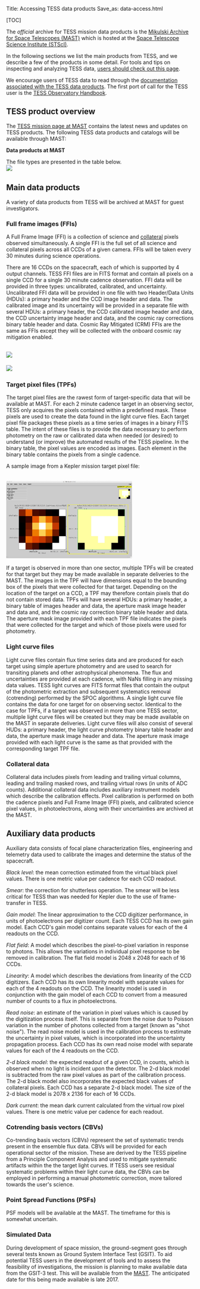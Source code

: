 Title: Accessing TESS data products
Save_as: data-access.html

[TOC]

The *official* archive for TESS mission data products is the
[Mikulski Archive for Space Telescopes (MAST)](https://archive.stsci.edu/tess)
which is hosted at the
[Space Telescope Science Institute (STScI)](http://www.stsci.edu/). 

In the following sections we list the main products from TESS, and we describe a few of the products in some detail.  For tools
and tips on
inspecting and analyzing TESS data, [users should check out this page](software.html).

We encourage users of TESS data to read through the
[documentation associated with the TESS data products](documentation.html). The first port of call for the TESS user is the [TESS Observatory Handbook](docs/TESS_observatory_guide_v1.1.pdf). 




<!-- There is documentation specific to the [TESS data products](https://archive.stsci.edu/kepler/data_products.html). Additional documentation can be found
[here](https://archive.stsci.edu/kepler/documents.html) or can be downloaded directly by following the links
below.

* [Kepler Archive Manual](http://archive.stsci.edu/kepler/manuals/archive_manual.pdf)
* [Kepler Instrument Handbook](data/documentation/KSCI-19033-001.pdf) and [Supplement](data/documentation/KSCI-19033-001_supplement.tar)
* [Kepler Input Catalog (KIC)](http://adsabs.harvard.edu/abs/2011AJ....142..112B)
* [Kepler Data Characteristics Handbook](http://archive.stsci.edu/kepler/manuals/Data_Characteristics.pdf)
* [Kepler Data Processing Handbook](http://archive.stsci.edu/kepler/manuals/KSCI-19081-001_Data_Processing_Handbook.pdf)
* [Kepler Data Release Notes](data-products.html#kepler-data-release-notes) 
<br/>
* [K2 Ecliptic Plane Input Catalog (EPIC)](https://archive.stsci.edu/k2/epic.pdf)
* [K2 Data Release Notes](data-products.html#k2-data-release-notes)
 -->
## TESS product overview

The [TESS mission page at MAST](https://archive.stsci.edu/tess/) contains the latest news and updates
on TESS products. The following TESS data products and catalogs will be available
through MAST:

**Data products at MAST**

<!-- 
* Two-minute cadence target pixel files
* Two-minute cadence light curves
* Data validation time series files
* Full frame images (calibrated and uncertainty files)
* Cotrending basis vectors files
* Simulated Data files
* Artifact removal pixel files
* Background pixel files
* Auxiliary data for calibration
* Collateral data files
* Reverse clock files
* Ancillary engineering files
* Latest SPICE kernels (bsp and tsc binary files)

**Catalogs at MAST**

* TESS Input Catalog (TIC)
* Candidate Target List (CTL)
* Revised stellar parameters of Kepler targets (Q1-Q16)
* Revised stellar parameters of Kepler targets (Q1-Q17)
* Kepler Objects of Interest (KOI)
* Kepler/GALEX cross match catalog
* False positive working group tables
* Observed targets by quarter

 -->
The file types are presented in the table below.
<br/>
<img class="img-responsive" style="min-width:50%;" src="images/data/tess_mast_products.png">
<br/>


<!-- The
[Kepler mission page at NExScI](http://exoplanetarchive.ipac.caltech.edu/docs/KeplerMission.html)
contains the following products and also details the instructions for
requesting a Kepler number for new planets discovered in the
Kepler data:

**Data products at NExScI**

* KOI activity tables
* Threshold-crossing events and data validation tables
* Stellar information for observed Kepler targets
* Ccompleteness and reliability products -->


## Main data products

A variety of data products from TESS will be archived at MAST for guest investigators. 

### Full frame images (FFIs)
A Full Frame Image (FFI) is a collection of science and [collateral](#collateral-data) pixels observed simultaneously.  A single FFI is the full set of all science and collateral pixels across all CCDs of a given camera.  FFIs will be taken every 30 minutes during science operations.

There are 16 CCDs on the spacecraft, each of which is supported by 4 output channels. TESS FFI files are in FITS format and contain all pixels on a single CCD for a single 30 minute cadence observation. FFI data will be provided in three types: uncalibrated, calibrated, and uncertainty. Uncalibrated FFI data will be provided in one file with two Header/Data Units (HDUs): a primary header and the CCD image header and data. The calibrated image and its uncertainty will be provided in a separate file with several HDUs: a primary header, the CCD calibrated image header and data, the CCD uncertainty image header and data, and the cosmic ray corrections binary table header and data. Cosmic Ray Mitigated (CRM) FFIs are the same as FFIs except they will be collected with the onboard cosmic ray mitigation enabled. 



<br/>
<img class="img-responsive" style="max-width:67%;" src="images/data/tess_ccd.png">
<br/>



<br/>
<img class="img-responsive" style="max-width:80%;" src="images/data/board_drawing_three.png">
<br/>


### Target pixel files (TPFs)
The target pixel files are the rawest form of target-specific data that will be available at MAST. For each 2 minute cadence target in an observing sector, TESS only acquires the pixels contained within a predefined mask. These pixels are used to create the data found in the light curve files. Each target pixel file packages these pixels as a time series of images in a binary FITS table. The intent of these files is to provide the data necessary to perform photometry on the raw or calibrated data when needed (or desired) to understand (or improve) the automated results of the TESS pipeline.
In the binary table, the pixel values are encoded as images. Each element in the binary table contains the pixels from a single cadence. 

A sample image from a Kepler mission target pixel file:

<br/>
<img class="img-responsive" style="max-width:67%;" src="images/data/TPF-FV3.jpg">
<br/>

If a target is observed in more than one sector, multiple TPFs will be created for that target but they may be made available in separate deliveries to the MAST. The images in the TPF will have dimensions equal to the bounding box of the pixels that were collected for that target. Depending on the location of the target on a CCD, a TPF may therefore contain pixels that do not contain stored data. TPFs will have several HDUs: a primary header, a binary table of images header and data, the aperture mask image header and data and, and the cosmic ray correction binary table header and data. The aperture mask image provided with each TPF file indicates the pixels that were collected for the target and which of those pixels were used for photometry.


### Light curve files
Light curve files contain flux time series data and are produced for each target using simple aperture photometry and are used to search for transiting planets and other astrophysical phenomena. The flux and uncertainties are provided at each cadence, with NaNs filling in any missing data values. TESS light curves are FITS format files that contain the output of the photometric extraction and subsequent systematics removal (cotrending) performed by the SPOC algorithms. A single light curve file contains the data for one target for on observing sector. Identical to the case for TPFs, if a target was observed in more than one TESS sector, multiple light curve files will be created but they may be made available on the MAST in separate deliveries. Light curve files will also consist of several HUDs: a primary header, the light curve photometry binary table header and data, the aperture mask image header and data. The aperture mask image provided with each light curve is the same as that provided with the corresponding target TPF file.



### Collateral data

Collateral data includes pixels from leading and trailing virtual columns, leading and trailing masked rows, and trailing virtual rows (in units of ADC counts). Additional collateral data includes auxiliary instrument models which describe the calibration effects. Pixel calibration is performed on both the cadence pixels and Full Frame Image (FFI) pixels, and calibrated science pixel values, in photoelectrons, along with their uncertainties are archived at the MAST. 

## Auxiliary data products
Auxiliary data consists of focal plane characterization files, engineering and telemetry data used to calibrate the images and determine the status of the spacecraft.

*Black level*: the mean correction estimated from the virtual black pixel values. There is one metric value per cadence for each CCD readout. 

*Smear*: the correction for shutterless operation. The smear will be less critical for TESS than was needed for Kepler due to the use of frame-transfer in TESS. 

*Gain model*: The linear approximation to the CCD digitizer performance, in units of photoelectrons per digitizer count. Each TESS CCD has its own gain model. Each CCD's gain model contains separate values for each of the 4 readouts on the CCD.

*Flat field*: A model which describes the pixel-to-pixel variation in response to photons. This allows the variations in individual pixel response to be removed in calibration. The flat field model is 2048 x 2048 for each of 16 CCDs.

*Linearity*: A model which describes the deviations from linearity of the CCD digitizers. Each CCD has its own linearity model with separate values for each of the 4 readouts on the CCD.
 The linearity model is used in conjunction with the gain model of each CCD to convert from a measured number of counts to a flux in photoelectrons.

*Read noise*: an estimate of the variation in pixel values which is caused by the digitization process itself. This is separate from the noise due to Poisson variation in the number of photons collected from a target (known as "shot noise"). The read noise model is used in the calibration process to estimate the uncertainty in pixel values, which is incorporated into the uncertainty propagation process. Each CCD has its own read noise model with separate values for each of the 4 readouts on the CCD.

*2-d black model*: the expected readout of a given CCD, in counts, which is observed when no light is incident upon the detector. The 2-d black model is subtracted from the raw pixel values as part of the calibration process. The 2-d black model also incorporates the expected black values of collateral pixels. Each CCD has a separate 2-d black model. The size of the 2-d black model is 2078 x 2136 for each of 16 CCDs.

*Dark current*: the mean dark current calculated from the virtual row pixel values. There is one metric value per cadence for each readout.

### Cotrending basis vectors (CBVs)
Co-trending basis vectors (CBVs) represent the set of systematic trends present in the ensemble flux data. CBVs will be provided for each operational sector of the mission. These are derived by the TESS pipeline from a Principle Component Analysis and used to mitigate systematic artifacts within the the target light curves. If TESS users see residual systematic problems within their light curve data, the CBVs can be employed in performing a manual photometric correction, more tailored towards the user's science. 

### Point Spread Functions (PSFs)
PSF models will be available at the MAST. The timeframe for this is somewhat uncertain.

### Simulated Data
During development of space mission, the ground-segment goes through several tests known as Ground System Interface Test (GSIT). To aid potential TESS users in the development of tools and to assess the feasibility of investigations, the mission is planning to make available data from the GSIT-3 test. This will be available from the [MAST](https://archive.stsci.edu/tess). The anticipated date for this being made available is late 2017.







